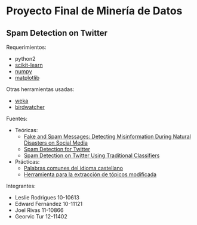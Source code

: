 # Proyecto Final de Minería de Datos
## Spam Detection on Twitter

Requerimientos: 
   * python2
   * [scikit-learn](http://scikit-learn.org/stable/)
   * [numpy](http://www.numpy.org/)
   * [matplotlib](http://matplotlib.org/)

Otras herramientas usadas:
   * [weka](http://www.cs.waikato.ac.nz/ml/weka/)
   * [birdwatcher](https://github.com/michenriksen/birdwatcher)

Fuentes:
  * Teóricas:
    * [Fake and Spam Messages: Detecting Misinformation During Natural Disasters on Social Media](http://digitalcommons.usu.edu/cgi/viewcontent.cgi?article=5497&context=etd)
    * [Spam Detection for Twitter](http://webcache.googleusercontent.com/search?q=cache:deRMaAsShcEJ:project-archive.inf.ed.ac.uk/ug4/20150692/ug4_proj.pdf+&cd=7&hl=en&ct=clnk&gl=ve)
    * [Spam Detection on Twitter Using Traditional Classifiers](http://wbox0.cse.lehigh.edu/~chuah/publications/atc11_spam_camera.pdf)
  * Prácticas:
    * [Palabras comunes del idioma castellano](https://github.com/6/stopwords-json/blob/master/dist/es.json)
    * [Herramienta para la extracción de tópicos modificada](https://de.dariah.eu/tatom/topic_model_python.html)


Integrantes:
   * Leslie Rodrigues    10-10613
   * Edward Fernández    10-11121
   * Joel Rivas          11-10866
   * Georvic Tur         12-11402



